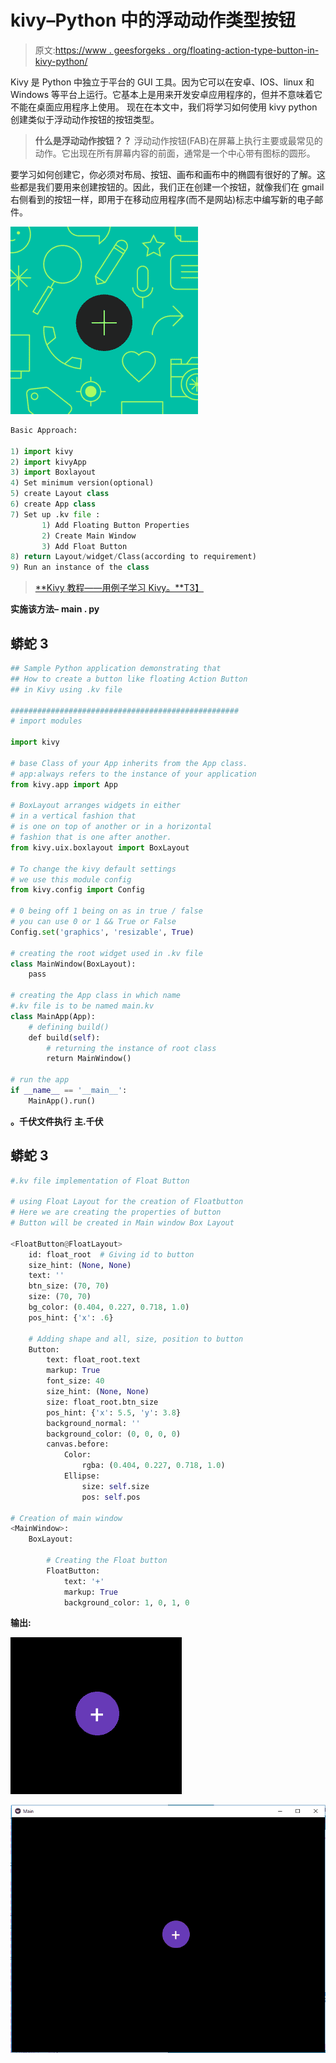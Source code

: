 # kivy–Python 中的浮动动作类型按钮

> 原文:[https://www . geesforgeks . org/floating-action-type-button-in-kivy-python/](https://www.geeksforgeeks.org/floating-action-type-button-in-kivy-python/)

Kivy 是 Python 中独立于平台的 GUI 工具。因为它可以在安卓、IOS、linux 和 Windows 等平台上运行。它基本上是用来开发安卓应用程序的，但并不意味着它不能在桌面应用程序上使用。
现在在本文中，我们将学习如何使用 kivy python 创建类似于浮动动作按钮的按钮类型。

> **什么是浮动动作按钮？？**
> 浮动动作按钮(FAB)在屏幕上执行主要或最常见的动作。它出现在所有屏幕内容的前面，通常是一个中心带有图标的圆形。

要学习如何创建它，你必须对布局、按钮、画布和画布中的椭圆有很好的了解。这些都是我们要用来创建按钮的。因此，我们正在创建一个按钮，就像我们在 gmail 右侧看到的按钮一样，即用于在移动应用程序(而不是网站)标志中编写新的电子邮件。

![](img/14e2e353564d9593b7d9f8e93d6d6f8e.png)

```py
Basic Approach:

1) import kivy
2) import kivyApp
3) import Boxlayout
4) Set minimum version(optional)
5) create Layout class
6) create App class
7) Set up .kv file :
       1) Add Floating Button Properties
       2) Create Main Window
       3) Add Float Button
8) return Layout/widget/Class(according to requirement)
9) Run an instance of the class
```

> [**Kivy 教程——用例子学习 Kivy。**T3】](https://www.geeksforgeeks.org/kivy-tutorial/)

**实施该方法–**
**main . py**

## 蟒蛇 3

```py
## Sample Python application demonstrating that
## How to create a button like floating Action Button
## in Kivy using .kv file

###################################################
# import modules

import kivy

# base Class of your App inherits from the App class.  
# app:always refers to the instance of your application 
from kivy.app import App

# BoxLayout arranges widgets in either
# in a vertical fashion that
# is one on top of another or in a horizontal
# fashion that is one after another.
from kivy.uix.boxlayout import BoxLayout

# To change the kivy default settings 
# we use this module config 
from kivy.config import Config 

# 0 being off 1 being on as in true / false 
# you can use 0 or 1 && True or False 
Config.set('graphics', 'resizable', True)

# creating the root widget used in .kv file
class MainWindow(BoxLayout):
    pass

# creating the App class in which name
#.kv file is to be named main.kv
class MainApp(App):
    # defining build()
    def build(self):
        # returning the instance of root class
        return MainWindow()

# run the app
if __name__ == '__main__':
    MainApp().run()
```

**。千伏文件执行**
**主.千伏**

## 蟒蛇 3

```py
#.kv file implementation of Float Button

# using Float Layout for the creation of Floatbutton
# Here we are creating the properties of button
# Button will be created in Main window Box Layout

<FloatButton@FloatLayout>
    id: float_root  # Giving id to button
    size_hint: (None, None)
    text: ''
    btn_size: (70, 70)
    size: (70, 70)
    bg_color: (0.404, 0.227, 0.718, 1.0)
    pos_hint: {'x': .6}

    # Adding shape and all, size, position to button
    Button:
        text: float_root.text
        markup: True
        font_size: 40
        size_hint: (None, None)
        size: float_root.btn_size
        pos_hint: {'x': 5.5, 'y': 3.8}
        background_normal: ''
        background_color: (0, 0, 0, 0)
        canvas.before:
            Color:
                rgba: (0.404, 0.227, 0.718, 1.0)
            Ellipse:
                size: self.size
                pos: self.pos

# Creation of main window
<MainWindow>:
    BoxLayout:

        # Creating the Float button
        FloatButton:
            text: '+'
            markup: True
            background_color: 1, 0, 1, 0

```

**输出:**

![](img/12182295e09df5b3948c97e97fc5ea73.png)

![](img/dd9c4a817b1a77f6287d7a2d218260cb.png)